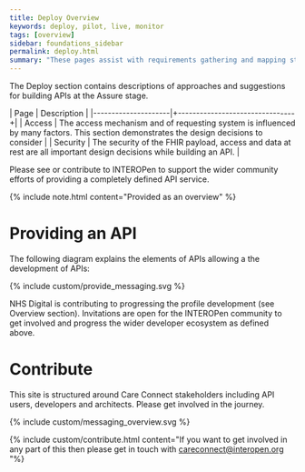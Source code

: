 ```yaml
---
title: Deploy Overview
keywords: deploy, pilot, live, monitor
tags: [overview]
sidebar: foundations_sidebar
permalink: deploy.html
summary: "These pages assist with requirements gathering and mapping stages of a FHIR API development process."
---
```



The Deploy section contains descriptions of approaches and suggestions for building APIs at the Assure stage.

| Page              |  Description    |
|---------------------|+--------------------------------+|
| Access | The access mechanism and of requesting system is influenced by many factors. This section demonstrates the design decisions to consider | 
| Security | The security of the FHIR payload, access and data at rest are all important design decisions while building an API. | 

Please see or contribute to INTEROPen to support the wider community efforts of providing a completely defined API service.

{% include note.html content="Provided as an overview" %}


# Providing an API #

The following diagram explains the elements of APIs allowing a the development of APIs:

{% include custom/provide_messaging.svg %}

NHS Digital is contributing to progressing the profile development (see Overview section). Invitations are open for the INTEROPen community to get involved and progress the wider developer ecosystem as defined above. 


# Contribute #

This site is structured around Care Connect stakeholders including API users, developers and architects. Please get involved in the journey.

{% include custom/messaging_overview.svg %}

{% include custom/contribute.html content="If you want to get involved in any part of this then please get in touch with careconnect@interopen.org "%}